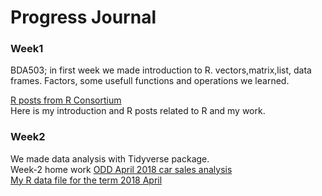 #  Progress Journal


### Week1
BDA503; in first week we made introduction to R. vectors,matrix,list, data frames. Factors, some usefull functions and operations we learned.  

[R posts from R Consortium](week1/hw.html) <br>
Here is my introduction and R posts related to R and my work.


### Week2
We made data analysis with Tidyverse package.    
Week-2 home work [ODD April 2018 car sales analysis](week2/week2.html)<br>
[My R data file for the term 2018 April](week2/https://github.com/MEF-BDA503/pj18-omerbayir/blob/master/week2/odd_car_sales_data_april_18.rds)<br>

